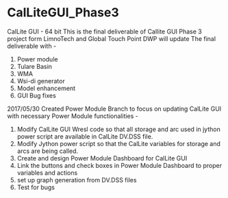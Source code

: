 # CalLiteGUI_Phase3
CalLite GUI - 64 bit
This is the final deliverable of Callite GUI Phase 3 project form LimnoTech and Global Touch Point
DWP will update The final deliverable with - 
  1. Power module
  2. Tulare Basin
  3. WMA
  4. Wsi-di generator
  5. Model enhancement
  6. GUI Bug fixes

2017/05/30
Created Power Module Branch to focus on updating CalLite GUI with necessary Power Module functionalities - 
  1. Modify CalLite GUI Wresl code so that all storage and arc used in jython power script are available in CalLite DV.DSS file.
  2. Modify Jython power script so that the CalLite variables for storage and arcs are being called.
  3. Create and design Power Module Dashboard for CalLite GUI
  4. Link the buttons and check boxes in Power Module Dashboard to proper variables and actions 
  5. set up graph generation from DV.DSS files
  6. Test for bugs
